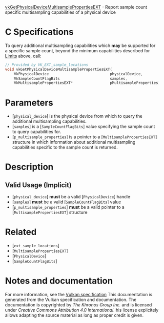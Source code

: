 [vkGetPhysicalDeviceMultisamplePropertiesEXT](https://www.khronos.org/registry/vulkan/specs/1.3-extensions/man/html/vkGetPhysicalDeviceMultisamplePropertiesEXT.html) - Report sample count specific multisampling capabilities of a physical device

# C Specifications
To query additional multisampling capabilities which  **may**  be supported for a
specific sample count, beyond the minimum capabilities described for
[Limits](https://www.khronos.org/registry/vulkan/specs/1.3-extensions/html/vkspec.html#limits) above, call:
```c
// Provided by VK_EXT_sample_locations
void vkGetPhysicalDeviceMultisamplePropertiesEXT(
    VkPhysicalDevice                            physicalDevice,
    VkSampleCountFlagBits                       samples,
    VkMultisamplePropertiesEXT*                 pMultisampleProperties);
```

# Parameters
- [`physical_device`] is the physical device from which to query the additional multisampling capabilities.
- [`samples`] is a [`SampleCountFlagBits`] value specifying the sample count to query capabilities for.
- [`p_multisample_properties`] is a pointer to a [`MultisamplePropertiesEXT`] structure in which information about additional multisampling capabilities specific to the sample count is returned.

# Description
## Valid Usage (Implicit)
-  [`physical_device`] **must**  be a valid [`PhysicalDevice`] handle
-  [`samples`] **must**  be a valid [`SampleCountFlagBits`] value
-  [`p_multisample_properties`] **must**  be a valid pointer to a [`MultisamplePropertiesEXT`] structure

# Related
- [`ext_sample_locations`]
- [`MultisamplePropertiesEXT`]
- [`PhysicalDevice`]
- [`SampleCountFlagBits`]

# Notes and documentation
For more information, see the [Vulkan specification](https://www.khronos.org/registry/vulkan/specs/1.3-extensions/html/vkspec.html)
This documentation is generated from the Vulkan specification and documentation.
The documentation is copyrighted by *The Khronos Group Inc.* and is licensed under *Creative Commons Attribution 4.0 International*.
his license explicitely allows adapting the source material as long as proper credit is given.
        